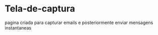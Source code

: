 # Tela-de-captura
pagina criada para capturar emails e posteriormente enviar mensagens instantaneas
